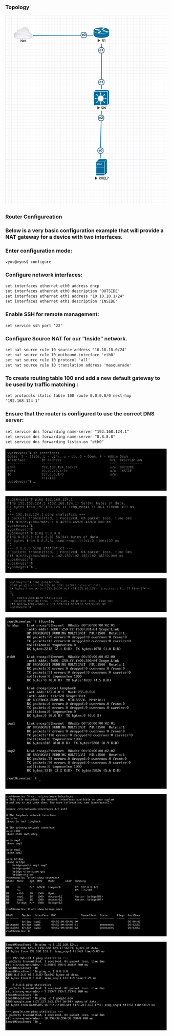 ### Topology 

![Image ](https://github.com/NileshChandekar/eve_labs/blob/master/images/n1.png)

### Router Configureation 

### Below is a very basic configuration example that will provide a NAT gateway for a device with two interfaces.

### Enter configuration mode:

~~~
vyos@vyos$ configure
~~~

### Configure network interfaces:

~~~
set interfaces ethernet eth0 address dhcp
set interfaces ethernet eth0 description 'OUTSIDE'
set interfaces ethernet eth1 address "10.10.10.1/24"
set interfaces ethernet eth1 description 'INSIDE'
~~~


### Enable SSH for remote management:

~~~
set service ssh port '22'
~~~

### Configure Source NAT for our “Inside” network.

~~~
set nat source rule 10 source address '10.10.10.0/24'
set nat source rule 10 outbound-interface 'eth0'
set nat source rule 10 protocol 'all'
set nat source rule 10 translation address 'masquerade'
~~~

### To create routing table 100 and add a new default gateway to be used by traffic matching :

~~~
set protocols static table 100 route 0.0.0.0/0 next-hop "192.168.124.1"
~~~


### Ensure that the router is configured to use the correct DNS server:

~~~
set service dns forwarding name-server "192.168.124.1"
set service dns forwarding name-server "8.8.8.8"
set service dns forwarding listen-on "eth0"
~~~


![Image ](https://github.com/NileshChandekar/eve_labs/blob/master/images/n2.png)



![Image ](https://github.com/NileshChandekar/eve_labs/blob/master/images/n3.png)



![Image ](https://github.com/NileshChandekar/eve_labs/blob/master/images/n4.png)




![Image ](https://github.com/NileshChandekar/eve_labs/blob/master/images/n5.png)



![Image ](https://github.com/NileshChandekar/eve_labs/blob/master/images/n6.png)



![Image ](https://github.com/NileshChandekar/eve_labs/blob/master/images/n10.png)
